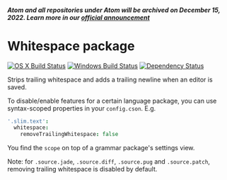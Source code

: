 ##### Atom and all repositories under Atom will be archived on December 15, 2022. Learn more in our [official announcement](https://github.blog/2022-06-08-sunsetting-atom/)
 # Whitespace package
[![OS X Build Status](https://travis-ci.org/atom/whitespace.svg?branch=master)](https://travis-ci.org/atom/whitespace) [![Windows Build Status](https://ci.appveyor.com/api/projects/status/sf8pdb3ausdk1vtb/branch/master?svg=true)](https://ci.appveyor.com/project/Atom/whitespace/branch/master) [![Dependency Status](https://david-dm.org/atom/whitespace.svg)](https://david-dm.org/atom/whitespace)

Strips trailing whitespace and adds a trailing newline when an editor is saved.

To disable/enable features for a certain language package, you can use syntax-scoped properties in your `config.cson`. E.g.

```coffee
'.slim.text':
  whitespace:
    removeTrailingWhitespace: false
```

You find the `scope` on top of a grammar package's settings view.

Note: for `.source.jade`, `.source.diff`, `.source.pug` and `.source.patch`, removing trailing whitespace is disabled by default.
